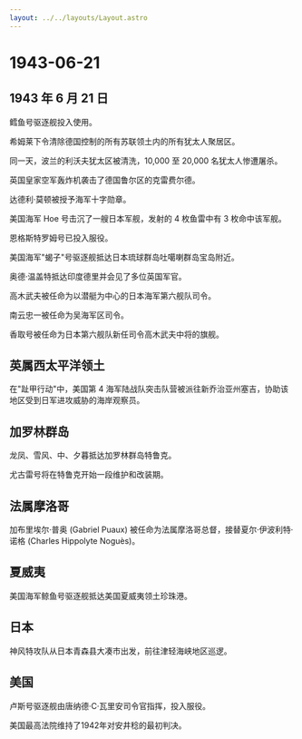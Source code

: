 ```yaml
---
layout: ../../layouts/Layout.astro
---
```


# 1943-06-21

## 1943 年 6 月 21 日

鳕鱼号驱逐舰投入使用。

希姆莱下令清除德国控制的所有苏联领土内的所有犹太人聚居区。

同一天，波兰的利沃夫犹太区被清洗，10,000 至 20,000 名犹太人惨遭屠杀。

英国皇家空军轰炸机袭击了德国鲁尔区的克雷费尔德。

达德利·莫顿被授予海军十字勋章。

美国海军 Hoe 号击沉了一艘日本军舰，发射的 4 枚鱼雷中有 3 枚命中该军舰。

恩格斯特罗姆号已投入服役。

美国海军"蝎子"号驱逐舰抵达日本琉球群岛吐噶喇群岛宝岛附近。

奥德·温盖特抵达印度德里并会见了多位英国军官。

高木武夫被任命为以潜艇为中心的日本海军第六舰队司令。

南云忠一被任命为吴海军区司令。

香取号被任命为日本第六舰队新任司令高木武夫中将的旗舰。

## 英属西太平洋领土

在"趾甲行动"中，美国第 4
海军陆战队突击队营被派往新乔治亚州塞吉，协助该地区受到日军进攻威胁的海岸观察员。

## 加罗林群岛

龙凤、雪风、中、夕暮抵达加罗林群岛特鲁克。

尤古雷号将在特鲁克开始一段维护和改装期。

## 法属摩洛哥

加布里埃尔·普奥 (Gabriel Puaux)
被任命为法属摩洛哥总督，接替夏尔·伊波利特·诺格 (Charles Hippolyte
Noguès)。

## 夏威夷

美国海军鲸鱼号驱逐舰抵达美国夏威夷领土珍珠港。

## 日本

神风特攻队从日本青森县大凑市出发，前往津轻海峡地区巡逻。

## 美国

卢斯号驱逐舰由唐纳德·C·瓦里安司令官指挥，投入服役。

美国最高法院维持了1942年对安井稔的最初判决。